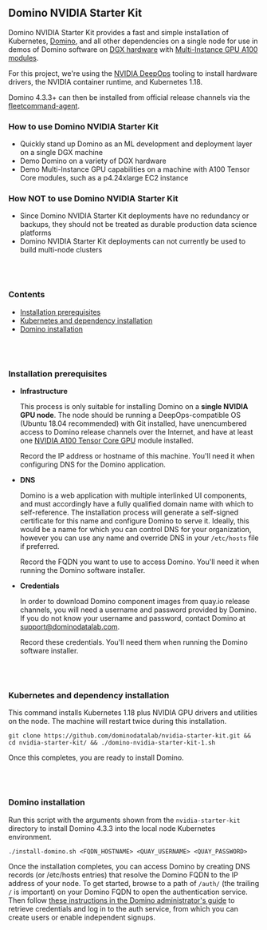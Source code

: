 ## Domino NVIDIA Starter Kit

Domino NVIDIA Starter Kit provides a fast and simple installation of Kubernetes, [Domino](https://www.dominodatalab.com/), and all other dependencies on a single node for
use in demos of Domino software on [DGX hardware](https://www.nvidia.com/en-us/data-center/dgx-systems/) with [Multi-Instance GPU A100 modules](https://www.nvidia.com/en-us/technologies/multi-instance-gpu/).

For this project, we're using the [NVIDIA DeepOps](https://github.com/NVIDIA/deepops) tooling to install hardware
drivers, the NVIDIA container runtime, and Kubernetes 1.18.

Domino 4.3.3+ can then be installed from official release channels via the [fleetcommand-agent](https://admin.dominodatalab.com/en/4.3.2/installation/install.html).

### How to use Domino NVIDIA Starter Kit

- Quickly stand up Domino as an ML development and deployment layer on a single DGX machine
- Demo Domino on a variety of DGX hardware
- Demo Multi-Instance GPU capabilities on a machine with A100 Tensor Core modules, such as a p4.24xlarge EC2 instance

### How NOT to use Domino NVIDIA Starter Kit

- Since Domino NVIDIA Starter Kit deployments have no redundancy or backups, they should not be treated as durable production data science platforms
- Domino NVIDIA Starter Kit deployments can not currently be used to build multi-node clusters

<br />
<br />


### Contents

* [Installation prerequisites](#installation-prerequisites)
* [Kubernetes and dependency installation](#kubernetes-and-dependency-installation)
* [Domino installation](#domino-installation)

<br />
<br />


### Installation prerequisites

- **Infrastructure**

  This process is only suitable for installing Domino on a **single NVIDIA GPU node**. The node should be running a
  DeepOps-compatible OS (Ubuntu 18.04 recommended) with Git installed, have unencumbered access to Domino release
  channels over the Internet, and have at least one
  [NVIDIA A100 Tensor Core GPU](https://www.nvidia.com/en-us/data-center/a100/) module installed.

  Record the IP address or hostname of this machine. You'll need it when configuring DNS for the Domino application.

- **DNS**

  Domino is a web application with multiple interlinked UI components, and must accordingly have a fully qualified domain
  name with which to self-reference. The installation process will generate a self-signed certificate for this name and
  configure Domino to serve it. Ideally, this would be a name for which you can control DNS for your organization,
  however you can use any name and override DNS in your `/etc/hosts` file if preferred.

  Record the FQDN you want to use to access Domino. You'll need it when running the Domino software installer.

- **Credentials**

  In order to download Domino component images from quay.io release channels, you will need a username and password
  provided by Domino. If you do not know your username and password, contact Domino at support@dominodatalab.com.

  Record these credentials. You'll need them when running the Domino software installer.




<br />
<br />


### Kubernetes and dependency installation

This command installs Kubernetes 1.18 plus NVIDIA GPU drivers and utilities on the node. The machine will restart twice during this installation.

`git clone https://github.com/dominodatalab/nvidia-starter-kit.git && cd nvidia-starter-kit/ && ./domino-nvidia-starter-kit-1.sh`

Once this completes, you are ready to install Domino.


<br />
<br />


### Domino installation

Run this script with the arguments shown from the `nvidia-starter-kit` directory to install Domino 4.3.3 into the local node Kubernetes environment.

`./install-domino.sh <FQDN_HOSTNAME> <QUAY_USERNAME> <QUAY_PASSWORD>`

Once the installation completes, you can access Domino by creating DNS records (or /etc/hosts entries) that
resolve the Domino FQDN to the IP address of your node. To get started, browse to a path of `/auth/`
(the trailing `/` is important) on your Domino FQDN to open the authentication service. Then follow
[these instructions in the Domino administrator's guide](https://admin.dominodatalab.com/en/4.3.2/keycloak.html) to
retrieve credentials and log in to the auth service, from which you can create users or enable independent signups.

